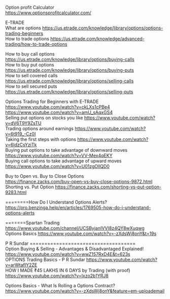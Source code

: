 

Option profit  Calculator   
https://www.optionsprofitcalculator.com/     


E-TRADE    
What are options  https://us.etrade.com/knowledge/library/options/options-trading-beginners      
How to trade options  https://us.etrade.com/knowledge/advanced-trading/how-to-trade-options     

How to buy call options  https://us.etrade.com/knowledge/library/options/buying-calls    
How to buy put options  https://us.etrade.com/knowledge/library/options/buying-puts     
How to sell covered calls  https://us.etrade.com/knowledge/library/options/selling-calls      
How to sell secured puts  https://us.etrade.com/knowledge/library/options/selling-puts      

Options Trading for Beginners with E-TRADE   https://www.youtube.com/watch?v=ckLXs1cPBe4    
https://www.youtube.com/watch?v=amU_sAqxGS4     
Selling put options on stocks you like  https://www.youtube.com/watch?v=dV6T9Y9ZsTU    
Trading options around earnings   https://www.youtube.com/watch?v=6t919_-Cz0I  
Taking the first steps with options   https://www.youtube.com/watch?v=6ldzCsYziTk   
Buying put options to take advantage of downward moves  https://www.youtube.com/watch?v=VV-Mex4qEKY    
Buying call options to take advantage of upward moves   https://www.youtube.com/watch?v=U01zgOllQD0    


Buy to Open vs. Buy to Close Options    
https://finance.zacks.com/buy-open-vs-buy-close-options-9872.html     
Shorting vs. Put Option    https://finance.zacks.com/shorting-vs-put-option-9283.html     


========How Do I Understand Options Alerts?     
https://pro.benzinga.help/en/articles/1769505-how-do-i-understand-options-alerts      


=======Spartan Trading    
https://www.youtube.com/channel/UCSByjanIVVI8z4QY8wXuqwg     
Options Basics  https://www.youtube.com/watch?v=-zXdsWj8onY&t=19s      

 P R Sundar  ====================================    
Option Buying & Selling - Advantages & Disadvantaged Explained! https://www.youtube.com/watch?v=wwZ157RxD4E&t=623s     
OPTIONS Trading Basics - P R Sundar https://www.youtube.com/watch?v=arWtafIY2ZE      
HOW I MADE ₹45 LAKHS IN 6 DAYS by Trading (with proof)  https://www.youtube.com/watch?v=Ixzo2b1YRJ8      



Options Basics - What Is Rolling a Options Contract?    
https://www.youtube.com/watch?v=-zXdsWj8onY&feature=em-uploademail      










